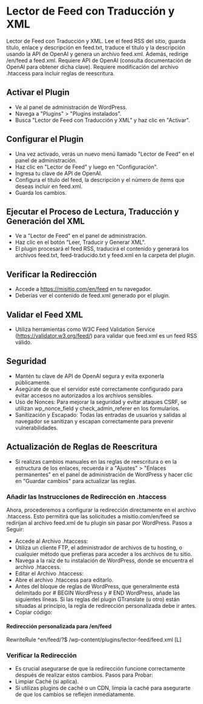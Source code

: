 # Lector de Feed con Traducción y XML
Lector de Feed con Traducción y XML. Lee el feed RSS del sitio, guarda título, enlace y descripción en feed.txt, traduce el título y la descripción usando la API de OpenAI y genera un archivo feed.xml. Además, redirige /en/feed a feed.xml. Requiere API de OpenAI (consulta documentación de OpenAI para obtener dicha clave). Requiere modificación del archivo .htaccess para incluir reglas de reescritura.
## Activar el Plugin
- Ve al panel de administración de WordPress.
- Navega a "Plugins" > "Plugins instalados".
- Busca "Lector de Feed con Traducción y XML" y haz clic en "Activar".
## Configurar el Plugin
- Una vez activado, verás un nuevo menú llamado "Lector de Feed" en el panel de administración.
- Haz clic en "Lector de Feed" y luego en "Configuración".
- Ingresa tu clave de API de OpenAI.
- Configura el título del feed, la descripción y el número de ítems que deseas incluir en feed.xml.
- Guarda los cambios.
## Ejecutar el Proceso de Lectura, Traducción y Generación del XML
- Ve a "Lector de Feed" en el panel de administración.
- Haz clic en el botón "Leer, Traducir y Generar XML".
- El plugin procesará el feed RSS, traducirá el contenido y generará los archivos feed.txt, feed-traducido.txt y feed.xml en la carpeta del plugin.
## Verificar la Redirección
- Accede a https://misitio.com/en/feed en tu navegador.
- Deberías ver el contenido de feed.xml generado por el plugin.
## Validar el Feed XML
- Utiliza herramientas como W3C Feed Validation Service (https://validator.w3.org/feed/) para validar que feed.xml es un feed RSS válido.
## Seguridad
- Mantén tu clave de API de OpenAI segura y evita exponerla públicamente.
- Asegúrate de que el servidor esté correctamente configurado para evitar accesos no autorizados a los archivos sensibles.
- Uso de Nonces: Para mejorar la seguridad y evitar ataques CSRF, se utilizan wp_nonce_field y check_admin_referer en los formularios.
- Sanitización y Escapado: Todas las entradas de usuarios y salidas al navegador se sanitizan y escapan correctamente para prevenir vulnerabilidades.
## Actualización de Reglas de Reescritura
- Si realizas cambios manuales en las reglas de reescritura o en la estructura de los enlaces, recuerda ir a "Ajustes" > "Enlaces permanentes" en el panel de administración de WordPress y hacer clic en "Guardar cambios" para actualizar las reglas.
### Añadir las Instrucciones de Redirección en .htaccess
Ahora, procederemos a configurar la redirección directamente en el archivo .htaccess. Esto permitirá que las solicitudes a misitio.com/en/feed se redirijan al archivo feed.xml de tu plugin sin pasar por WordPress.
Pasos a Seguir:
- Accede al Archivo .htaccess:
- Utiliza un cliente FTP, el administrador de archivos de tu hosting, o cualquier método que prefieras para acceder a los archivos de tu sitio.
- Navega a la raíz de tu instalación de WordPress, donde se encuentra el archivo .htaccess.
- Editar el Archivo .htaccess:
- Abre el archivo .htaccess para editarlo.
- Antes del bloque de reglas de WordPress, que generalmente está delimitado por # BEGIN WordPress y # END WordPress, añade las siguientes líneas. Si las reglas del plugin GTranslate (u otro) están situadas al principio, la regla de redirección personalizada debe ir antes.
- Copiar código: 
#### Redirección personalizada para /en/feed
RewriteRule ^en/feed/?$ /wp-content/plugins/lector-feed/feed.xml [L]
### Verificar la Redirección
- Es crucial asegurarse de que la redirección funcione correctamente después de realizar estos cambios.
Pasos para Probar:
- Limpiar Caché (si aplica).
- Si utilizas plugins de caché o un CDN, limpia la caché para asegurarte de que los cambios se reflejen inmediatamente.
